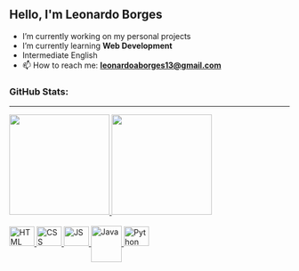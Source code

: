 ## Hello, I'm Leonardo Borges

- I’m currently working on my personal projects
- I’m currently learning **Web Development**
- Intermediate English
- 📫 How to reach me: **leonardoaborges13@gmail.com**

### GitHub Stats:
<hr>
<div>
  <a href="https://github.com/leonardob0rges">
  <img height="180em" src="https://github-readme-stats.vercel.app/api?username=leonardob0rges&show_icons=true&theme=dark&include_all_commits=true&count_private=true&border_radius=10"/>
  <img height="180em" src="https://github-readme-stats.vercel.app/api/top-langs/?username=leonardob0rges&layout=compact&langs_count=16&theme=dark&border_radius=10"/>
</div>
  
<div style="display: inline_block"><br>
  <img aling="center" alt="HTML" height="35" width="45" src="https://cdn.jsdelivr.net/gh/devicons/devicon/icons/html5/html5-original.svg">
  <img aling="center" alt="CSS" height="35" width="45" src="https://cdn.jsdelivr.net/gh/devicons/devicon/icons/css3/css3-original.svg">
  <img aling="center" alt="JS" height="35" width="45" src="https://cdn.jsdelivr.net/gh/devicons/devicon/icons/javascript/javascript-original.svg">
  <img align="center" alt="Java" height="65" width="55" src="https://cdn.jsdelivr.net/gh/devicons/devicon/icons/java/java-original.svg" />        
  <img aling="center" alt="Python" height="35" width="45" src="https://cdn.jsdelivr.net/gh/devicons/devicon/icons/python/python-original.svg">
  <!--<img aling="center" alt="Bash" height="30" width="40" src="https://cdn.jsdelivr.net/gh/devicons/devicon/icons/bash/bash-plain.svg">
  <img aling="right" alt="Linux" height="30" width="40" src="https://cdn.jsdelivr.net/gh/devicons/devicon/icons/linux/linux-original.svg">-->
</div>
